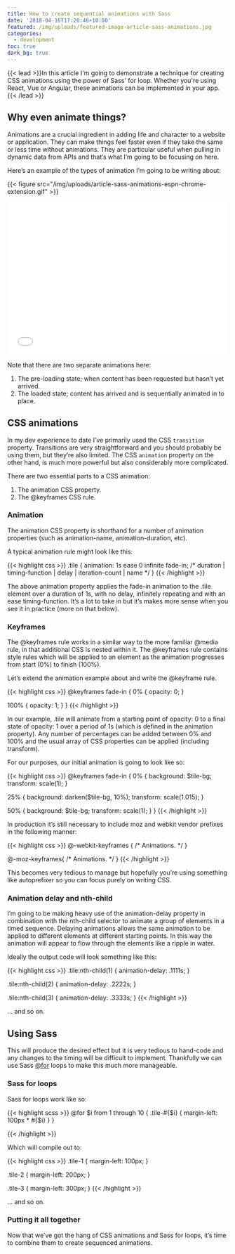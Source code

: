 ```yaml
---
title: How to create sequential animations with Sass
date: '2018-04-16T17:20:46+10:00'
featured: /img/uploads/featured-image-article-sass-animations.jpg
categories:
  - development
toc: true
dark_bg: true
---
```


{{< lead >}}In this article I'm going to demonstrate a technique for creating CSS animations using the power of Sass' for loop. Whether you're using React, Vue or Angular, these animations can be implemented in your app.{{< /lead >}}

## Why even animate things?

Animations are a crucial ingredient in adding life and character to a website or application. They can make things feel faster even if they take the same or less time without animations. They are particular useful when pulling in dynamic data from APIs and that’s what I’m going to be focusing on here.

Here’s an example of the types of animation I’m going to be writing about:

{{< figure src="/img/uploads/article-sass-animations-espn-chrome-extension.gif" >}} 

<iframe height='350' scrolling='no' title='Basic preloader animation' src='//codepen.io/lenymo/embed/qozOWa/?height=350&theme-id=light&default-tab=css,result&embed-version=2' frameborder='no' allowtransparency='true' allowfullscreen='true' style='width: 100%;'></iframe>

Note that there are two separate animations here:

1. The pre-loading state; when content has been requested but hasn’t yet arrived.
2. The loaded state; content has arrived and is sequentially animated in to place.

## CSS animations

In my dev experience to date I’ve primarily used the CSS <code>transition</code> property. Transitions are very straightforward and you should probably be using them, but they’re also limited. The CSS <code>animation</code> property on the other hand, is much more powerful but also considerably more complicated.

There are two essential parts to a CSS animation:

1. The animation CSS property.
2. The @keyframes CSS rule.

### Animation

The animation CSS property is shorthand for a number of animation properties (such as animation-name, animation-duration, etc).

A typical animation rule might look like this:

{{< highlight css >}}
.tile {
  animation: 1s ease 0 infinite fade-in;
  /* duration | timing-function | delay | iteration-count | name */
}
{{< /highlight >}}

The above animation property applies the fade-in animation to the .tile element over a duration of 1s, with no delay, infinitely repeating and with an ease timing-function. It’s a lot to take in but it’s makes more sense when you see it in practice (more on that below).

### Keyframes

The @keyframes rule works in a similar way to the more familiar @media rule, in that additional CSS is nested within it. The @keyframes rule contains style rules which will be applied to an element as the animation progresses from start (0%) to finish (100%).

Let’s extend the animation example about and write the @keyframe rule.

{{< highlight css >}}
@keyframes fade-in {
  0% {
    opacity: 0;
  }

  100% {
    opacity: 1;
  }
}
{{< /highlight >}}

In our example, .tile will animate from a starting point of opacity: 0 to a final state of opacity: 1 over a period of 1s (which is defined in the animation property). Any number of percentages can be added between 0% and 100% and the usual array of CSS properties can be applied (including transform).

For our purposes, our initial animation is going to look like so:

{{< highlight css >}}
@keyframes fade-in {
  0% {
    background: $tile-bg;
    transform: scale(1);
  }
  
  25% {
    background: darken($tile-bg, 10%);
    transform: scale(1.015);
  }
  
  50% {
    background: $tile-bg;
    transform: scale(1);
  }
}
{{< /highlight >}}

In production it’s still necessary to include moz and webkit vendor prefixes in the following manner:

{{< highlight css >}}
@-webkit-keyframes {
  /* Animations. */
}

@-moz-keyframes{
  /* Animations. */
}
{{< /highlight >}}

This becomes very tedious to manage but hopefully you’re using something like autoprefixer so you can focus purely on writing CSS.

### Animation delay and nth-child

I’m going to be making heavy use of the animation-delay property in combination with the nth-child selector to animate a group of elements in a timed sequence. Delaying animations allows the same animation to be applied to different elements at different starting points. In this way the animation will appear to flow through the elements like a ripple in water.

Ideally the output code will look something like this:

{{< highlight css >}}
.tile:nth-child(1) {
  animation-delay: .1111s;
}

.tile:nth-child(2) {
  animation-delay: .2222s;
}

.tile:nth-child(3) {
  animation-delay: .3333s;
}
{{< /highlight >}}

... and so on.

## Using Sass

This will produce the desired effect but it is very tedious to hand-code and any changes to the timing will be difficult to implement. Thankfully we can use Sass [@for](http://thesassway.com/intermediate/if-for-each-while#for) loops to make this much more manageable.

### Sass for loops

Sass for loops work like so:

{{< highlight scss >}}
@for $i from 1 through 10 {
  .tile-#{$i} {
    margin-left: 100px * #{$i}
  }
}

{{< /highlight >}}

Which will compile out to:

{{< highlight css >}}
.tile-1 {
  margin-left: 100px;
}

.tile-2 {
  margin-left: 200px;
}

.tile-3 {
  margin-left: 300px;
}
{{< /highlight >}}

... and so on.

### Putting it all together

Now that we’ve got the hang of CSS animations and Sass for loops, it’s time to combine them to create sequenced animations.
